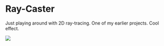 Ray-Caster
==========

Just playing around with 2D ray-tracing. One of my earlier projects. Cool effect. 

![](https://raw.github.com/Squeakrats/Ray-Caster/master/imgs/awesomelights.png)
